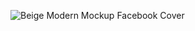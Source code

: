 ![Beige Modern Mockup Facebook Cover](https://github.com/ABDESSAMADMESRAR/Books-website/assets/130689222/5a2c4f66-e614-41a4-845a-2ace7534251c)
